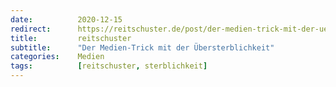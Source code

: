 ```yaml
---
date:          2020-12-15
redirect:      https://reitschuster.de/post/der-medien-trick-mit-der-uebersterblichkeit/
title:         reitschuster
subtitle:      "Der Medien-Trick mit der Übersterblichkeit"
categories:    Medien
tags:          [reitschuster, sterblichkeit]
---
```

